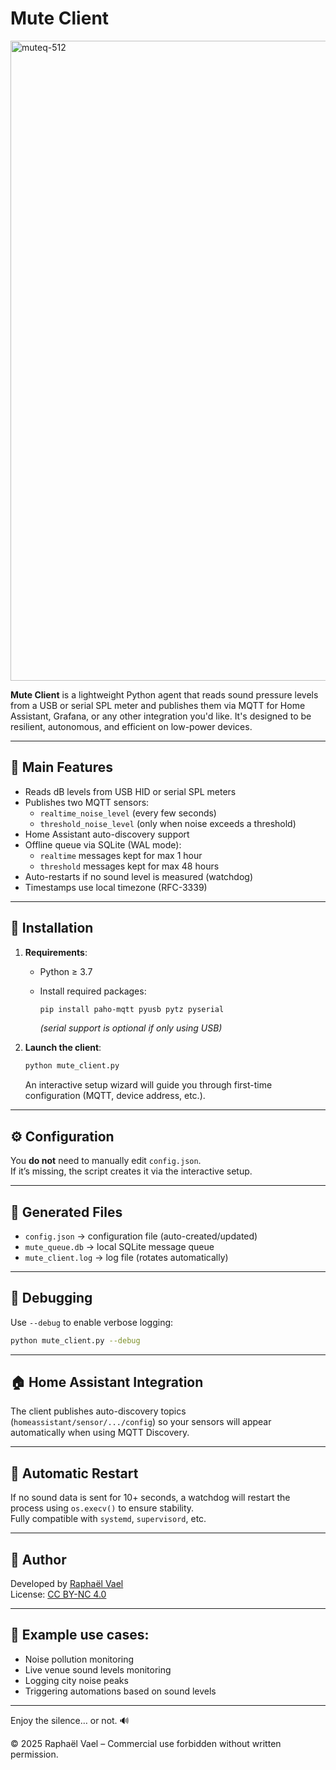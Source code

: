 # Mute Client

<img width="1024" height="1024" alt="muteq-512" src="https://github.com/user-attachments/assets/20b9eacd-a076-455a-a038-78b7ddb6e0b0" />


**Mute Client** is a lightweight Python agent that reads sound pressure levels from a USB or serial SPL meter and publishes them via MQTT for Home Assistant, Grafana, or any other integration you'd like. It's designed to be resilient, autonomous, and efficient on low-power devices.

---

## 🚀 Main Features

- Reads dB levels from USB HID or serial SPL meters
- Publishes two MQTT sensors:
  - `realtime_noise_level` (every few seconds)
  - `threshold_noise_level` (only when noise exceeds a threshold)
- Home Assistant auto-discovery support
- Offline queue via SQLite (WAL mode):
  - `realtime` messages kept for max 1 hour
  - `threshold` messages kept for max 48 hours
- Auto-restarts if no sound level is measured (watchdog)
- Timestamps use local timezone (RFC-3339)

---

## 🧰 Installation

1. **Requirements**:

   - Python ≥ 3.7
   - Install required packages:

     ```bash
     pip install paho-mqtt pyusb pytz pyserial
     ```

     *(serial support is optional if only using USB)*

2. **Launch the client**:

   ```bash
   python mute_client.py
   ```

   An interactive setup wizard will guide you through first-time configuration (MQTT, device address, etc.).

---

## ⚙️ Configuration

You **do not** need to manually edit `config.json`.  
If it’s missing, the script creates it via the interactive setup.

---

## 🧼 Generated Files

- `config.json` → configuration file (auto-created/updated)
- `mute_queue.db` → local SQLite message queue
- `mute_client.log` → log file (rotates automatically)

---

## 🧪 Debugging

Use `--debug` to enable verbose logging:

```bash
python mute_client.py --debug
```

---

## 🏠 Home Assistant Integration

The client publishes auto-discovery topics (`homeassistant/sensor/.../config`) so your sensors will appear automatically when using MQTT Discovery.

---

## 🔁 Automatic Restart

If no sound data is sent for 10+ seconds, a watchdog will restart the process using `os.execv()` to ensure stability.  
Fully compatible with `systemd`, `supervisord`, etc.

---

## 👤 Author

Developed by [Raphaël Vael](https://github.com/silkyclouds)  
License: [CC BY-NC 4.0](https://creativecommons.org/licenses/by-nc/4.0/)

---

## 📡 Example use cases:

- Noise pollution monitoring
- Live venue sound levels monitoring
- Logging city noise peaks
- Triggering automations based on sound levels

---

Enjoy the silence… or not. 🔊 

© 2025 Raphaël Vael – Commercial use forbidden without written permission.

